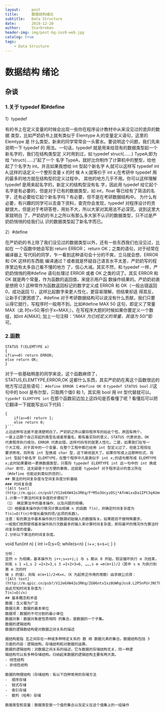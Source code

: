 ```yaml
---
layout:     post
title:      数据结构绪论
subtitle:   Data Structure
date:       2018-12-20
author:     Starbroken
header-img: img/post-bg-ios9-web.jpg
catalog: true
tags:
    - Data Structure
---
```

# 数据结构 绪论
## 杂谈
### 1.关于 typedef 和#define
1）typedef

有的书上在定义变量的时候会出现一些你在程序设计教材中从来没见过的诡异的数据
类型，比如严奶奶书上就有类似于 Elemtype A;的变量定义语句，这里的 Elemtype 是
什么类型，新来的同学常常会一头雾水。要说明这个问题，我们先来说明一下 typedef 的
用法。一句话，typedef  就是用来给现有的数据类型起一个新名字的，我们在结构类型定
义时用到过，如 typedef struct{……} TypeA;即为给 “struct{……}”起了一个
名字 TypeA，就好比你制作了计算机中的整型，给他起了个名字为 int。并且如果我想给
int 型起个新名字 A,就可以这样写 typedef int A;这样的话定义一个整形变量 x 的时
候 A x;就等价于 int x;在考研中 typedef 用的最多的地方就在结构型的定义过程中，
其他的地方几乎不用。你可以这样理解 typedef 是用来起名字的，新定义的结构型没有名
字，因此用 typedef 给它起个名字是有必要的，但是对于已有的数据类型，如 int，float
等已经有了简洁的名字，还有必要给它起个新名字吗？有必要，但不是在考研数据结构中。
为什么有必要，有兴趣的同学可以去查下资料，查完你会发现，typedef 对程序设计的贡
献很大，但是对于考研答卷，用处不大，所以大家对其用法不必深究。说到这里大家就明白
了，严奶奶的书上之所以有那么多大家不认识的数据类型，只不过是严奶奶悄悄的给我们认
识的数据类型起了新名字而已。

2）#define

在严奶奶的书上除了我们没见过的数据类型以外，还有一些东西我们也没见过，比如在
一个函数中她会写到 return ERROR； return OK；之类的语句，对于经常在编译器上
写代码的同学，乍一看到这种语句会十分的不爽，立马就会想，ERROR 和 OK 这样的东西能
编译通过？或者就是怀疑自己语言水平太差，严奶奶写的程序里边有太多自己看不懂的地方
了，信心大减。其实不然，和 typedef 一样，严奶奶悄悄的用#define 语句处理过 ERROR
或者 OK 之类的词了。其实 ERROR 和 OK 就是两个常量，作为函数的返回值，来提示用户函
数操作结果的。严奶奶初衷是想把 0,1 这种常作为函数返回标记的数字定义成 ERROR 和
OK（一般出错返回 0，成功返回 1），这样比起数字来更人性化，更容易理解，但结果却适
得其反，让新手们更困惑了。#define 对于考研数据结构可以说没有什么贡献，我们只要
认得它就行，写程序时一般用不到。比如#define MAX 50 这句，即定义了常量 MAX（此
时x=50;等价于x=MAX;）。在写程序大题的时候如果你要定义一个数组，如int A[MAX];
加上一句注释：“/*MAX 为已经定义的常量，其值为 50*/”即可。

### 2.函数
```
STATUS f(ELEMTYPE a)
{
if(a>=0) return ERROR;
else return OK;
}
```
对于一些基础稍差的同学来说，这个函数麻烦了，STATUS,ELEMTYPE,ERROR,OK 这都什么东西，其实严奶奶在离这个函数很远的地方写过这些语句：
```#define ERROR 1```
```#define OK 0```
```typedef STATUS bool``` //这句中的 bool 是布尔型，只取两个值0 和 1，其实用 bool 用 int 型代替就可以。
```typedef ELEMTYPE int```
在那个函数前边加上这四句是否看懂了呢？看懂后可以把它翻译一下就能写出以下代码：
```bool f(int a) //本行可换成 int f(int a)
{
	if(a>=0) return 1;
	else return 0;
}```
上边这种写法是不是清楚明白了。严奶奶之所以要将程序写的如此个性，原因有两个，
一是上边那个自己另起的类型名或者常量名，都有着实际的意义，STATUS 代表状态，OK
代表程序执行成功，ERROR 代表出错，这样代码写的就更人性化。二是，如果我们在写一
个大工程，对于其中的一个变量，在整个工程中都已经用 int 型定义过了，但是工程现在
要求修改，将所有 int 型换成 char 型，这下麻烦就大了。如果你写成上边那种形式，将
int 型起个新名字 ELEMTYPE，在整个程序中凡是类似于 int x;的语句都写成 ELEMTYPE
x;此时如果要统一更换数据类型，只需将 typedef ELEMTYPE int 这一句中的 int 换成
char 即可，这无疑是十分方便的事情，这就是 typedef 对于程序设计的意义所在
（#define 也能达到类似的目的）。
## 算法的时间复杂度与空间复杂度分析基础
### 时间复杂度
![Alt text](http://m.qpic.cn/psb?/V12e6XW42o3RKq/F*M5o3UcyzOSj*AfnWixxDa1IPt3q4UmmFH1.7YpxiY!/b/dDQBAAAAAAAA&bo=AAMSAQADEgEDCSw!&rf=viewer_4)
1.计算一个算法时间复杂度的步骤如下：
（1） 确定算法中的基本操作，以及问题的规模。
（2）根据基本操作执行情况计算出规模 n 的函数 f(n)，并确定时间复杂度为
T(n)=O(f(n)中增长最快的项/此项的系数)。
注意：有的算法中基本操作执行次数跟初始输入的数据有关。如果题目不做特殊要求，
一般我们依照使得基本操作执行次数最多的输入来计算时间复杂度，即将最坏的情况作为算法时间复杂度的度量。
2.分析以下算法的时间复杂度。
```
void fun(int n)
{
	int i=0;s=0;
	while(s<n)
	{
		i++;
		s=s+i;
	}
}
```
分析：
显然 n 为规模，基本操作为 i++;s=s+i;i 与 s 都从 0 开始，假设循环执行 m 次结束，
则有 s 1 =1,s 2 =1+2=3,s 3 =1+2+3=6, ……,s m =m(m+1)/2（其中 s m 为执行到第 m 次的时
候 s 的值），则有 m(m+1)/2+K=n，（K 为起修正作用的常数）由求根公式得：
![Alt text](http://m.qpic.cn/psb?/V12e6XW42o3RKq/ZG06ntxIxz8UWhpJss8.L2P5nPUrJNtTQPTtWWBaLZA!/b/dL8AAAAAAAAA&bo=AgGaAAIBmgADGTw!&rf=viewer_4)
由此可知时间复杂度为：
T(n)=O(√n)
## 基本概念和术语
数据：含义极为广泛
数据元素：数据的基本单位
数据项：数据的不可分割的最小单位
数据对象：数据对象是性质相同 的集合，是数据的一个子集。
数据的逻辑结构
数据的逻辑数结构是对数据之间关系的描述

据结构是指 互之间存在一种或多种特定关系的 数 相 数据元素的集合。数据结构包括 3
方面的内容：逻辑结构，存储结构和对数据的运算。
数据的逻辑结构：对数据之间关系的描述，它与数据的存储结构无关，同一种逻
辑结构可以有多种存储结构。归纳起来数据的逻辑结构主要有两大类。
- 线性结构
- 非线性结构

数据的物理结构（存储结构：有以下四种常用的存储方法
-  顺序存储
-  链式存储
-  索引存储
-  散列（哈希）存储

数据类型和变量：数据类型是一个值的集合以及定义在这个值集上的一组操作
 
